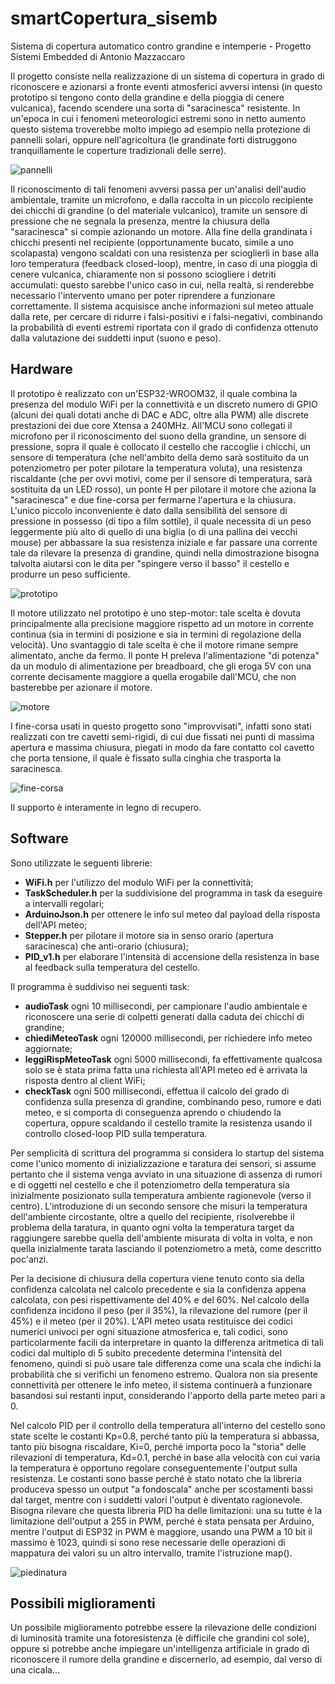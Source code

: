 # smartCopertura_sisemb
Sistema di copertura automatico contro grandine e intemperie - Progetto Sistemi Embedded di Antonio Mazzaccaro

Il progetto consiste nella realizzazione di un sistema di copertura in grado di riconoscere e azionarsi a fronte eventi atmosferici avversi intensi (in questo prototipo si tengono conto della grandine e della pioggia di cenere vulcanica), facendo scendere una sorta di "saracinesca" resistente.
In un'epoca in cui i fenomeni meteorologici estremi sono in netto aumento questo sistema troverebbe molto impiego ad esempio nella protezione di pannelli solari, oppure nell'agricoltura (le grandinate forti distruggono tranquillamente le coperture tradizionali delle serre).

![pannelli](./asset/images/pannelli.jpg)

Il riconoscimento di tali fenomeni avversi passa per un'analisi dell'audio ambientale, tramite un microfono, e dalla raccolta in un piccolo recipiente dei chicchi di grandine (o del materiale vulcanico), tramite un sensore di pressione che ne segnala la presenza, mentre la chiusura della "saracinesca" si compie azionando un motore.
Alla fine della grandinata i chicchi presenti nel recipiente (opportunamente bucato, simile a uno scolapasta) vengono scaldati con una resistenza per scioglierli in base alla loro temperatura (feedback closed-loop), mentre, in caso di una pioggia di cenere vulcanica, chiaramente non si possono sciogliere i detriti accumulati: questo sarebbe l'unico caso in cui, nella realtà, si renderebbe necessario l'intervento umano per poter riprendere a funzionare correttamente.
Il sistema acquisisce anche informazioni sul meteo attuale dalla rete, per cercare di ridurre i falsi-positivi e i falsi-negativi, combinando la probabilità di eventi estremi riportata con il grado di confidenza ottenuto dalla valutazione dei suddetti input (suono e peso).

## Hardware
Il prototipo è realizzato con un'ESP32-WROOM32, il quale combina la presenza del modulo WiFi per la connettività e un discreto numero di GPIO (alcuni dei quali dotati anche di DAC e ADC, oltre alla PWM) alle discrete prestazioni dei due core Xtensa a 240MHz. All'MCU sono collegati il microfono per il riconoscimento del suono della grandine, un sensore di pressione, sopra il quale è collocato il cestello che raccoglie i chicchi, un sensore di temperatura (che nell'ambito della demo sarà sostituito da un potenziometro per poter pilotare la temperatura voluta), una resistenza riscaldante (che per ovvi motivi, come per il sensore di temperatura, sarà sostituita da un LED rosso), un ponte H per pilotare il motore che aziona la "saracinesca" e due fine-corsa per fermarne l'apertura e la chiusura.
L'unico piccolo inconveniente è dato dalla sensibilità del sensore di pressione in possesso (di tipo a film sottile), il quale necessita di un peso leggermente più alto di quello di una biglia (o di una pallina dei vecchi mouse) per abbassare la sua resistenza iniziale e far passare una corrente tale da rilevare la presenza di grandine, quindi nella dimostrazione bisogna talvolta aiutarsi con le dita per "spingere verso il basso" il cestello e produrre un peso sufficiente.

![prototipo](./asset/images/prototipo.jpg)

Il motore utilizzato nel prototipo è uno step-motor: tale scelta è dovuta principalmente alla precisione maggiore rispetto ad un motore in corrente continua (sia in termini di posizione e sia in termini di regolazione della velocità). Uno svantaggio di tale scelta è che il motore rimane sempre alimentato, anche da fermo. Il ponte H preleva l'alimentazione "di potenza" da un modulo di alimentazione per breadboard, che gli eroga 5V con una corrente decisamente maggiore a quella erogabile dall'MCU, che non basterebbe per azionare il motore.

![motore](./asset/images/motore.jpg)

I fine-corsa usati in questo progetto sono "improvvisati", infatti sono stati realizzati con tre cavetti semi-rigidi, di cui due fissati nei punti di massima apertura e massima chiusura, piegati in modo da fare contatto col cavetto che porta tensione, il quale è fissato sulla cinghia che trasporta la saracinesca.

![fine-corsa](./asset/images/fine-corsa.jpg)

Il supporto è interamente in legno di recupero.

## Software
Sono utilizzate le seguenti librerie:
- **WiFi.h** per l'utilizzo del modulo WiFi per la connettività;
- **TaskScheduler.h** per la suddivisione del programma in task da eseguire a intervalli regolari;
- **ArduinoJson.h** per ottenere le info sul meteo dal payload della risposta dell'API meteo;
- **Stepper.h** per pilotare il motore sia in senso orario (apertura saracinesca) che anti-orario (chiusura);
- **PID_v1.h** per elaborare l'intensità di accensione della resistenza in base al feedback sulla temperatura del cestello.

Il programma è suddiviso nei seguenti task:
- **audioTask** ogni 10 millisecondi, per campionare l'audio ambientale e riconoscere una serie di colpetti generati dalla caduta dei chicchi di grandine;
- **chiediMeteoTask** ogni 120000 millisecondi, per richiedere info meteo aggiornate;
- **leggiRispMeteoTask** ogni 5000 millisecondi, fa effettivamente qualcosa solo se è stata prima fatta una richiesta all'API meteo ed è arrivata la risposta dentro al client WiFi;
- **checkTask** ogni 500 millisecondi, effettua il calcolo del grado di confidenza sulla presenza di grandine, combinando peso, rumore e dati meteo, e si comporta di conseguenza aprendo o chiudendo la copertura, oppure scaldando il cestello tramite la resistenza usando il controllo closed-loop PID sulla temperatura.

Per semplicità di scrittura del programma si considera lo startup del sistema come l'unico momento di inizializzazione e taratura dei sensori, si assume pertanto che il sistema venga avviato in una situazione di assenza di rumori e di oggetti nel cestello e che il potenziometro della temperatura sia inizialmente posizionato sulla temperatura ambiente ragionevole (verso il centro). L'introduzione di un secondo sensore che misuri la temperatura dell'ambiente circostante, oltre a quello del recipiente, risolverebbe il problema della taratura, in quanto ogni volta la temperatura target da raggiungere sarebbe quella dell'ambiente misurata di volta in volta, e non quella inizialmente tarata lasciando il potenziometro a metà, come descritto poc'anzi.

Per la decisione di chiusura della copertura viene tenuto conto sia della confidenza calcolata nel calcolo precedente e sia la confidenza appena calcolata, con pesi rispettivamente del 40% e del 60%.
Nel calcolo della confidenza incidono il peso (per il 35%), la rilevazione del rumore (per il 45%) e il meteo (per il 20%).
L'API meteo usata restituisce dei codici numerici univoci per ogni situazione atmosferica e, tali codici, sono particolarmente facili da interpretare in quanto la differenza aritmetica di tali codici dal multiplo di 5 subito precedente determina l'intensità del fenomeno, quindi si può usare tale differenza come una scala che indichi la probabilità che si verifichi un fenomeno estremo. Qualora non sia presente connettività per ottenere le info meteo, il sistema continuerà a funzionare basandosi sui restanti input, considerando l'apporto della parte meteo pari a 0.

Nel calcolo PID per il controllo della temperatura all'interno del cestello sono state scelte le costanti Kp=0.8, perché tanto più la temperatura si abbassa, tanto più bisogna riscaldare, Ki=0, perché importa poco la "storia" delle rilevazioni di temperatura, Kd=0.1, perché in base alla velocità con cui varia la temperatura è opportuno regolare conseguentemente l'output sulla resistenza.
Le costanti sono basse perché è stato notato che la libreria produceva spesso un output "a fondoscala" anche per scostamenti bassi dal target, mentre con i suddetti valori l'output è diventato ragionevole.
Bisogna rilevare che questa libreria PID ha delle limitazioni: una su tutte è la limitazione dell'output a 255 in PWM, perché è stata pensata per Arduino, mentre l'output di ESP32 in PWM è maggiore, usando una PWM a 10 bit il massimo è 1023, quindi si sono rese necessarie delle operazioni di mappatura dei valori su un altro intervallo, tramite l'istruzione map().

![piedinatura](./asset/images/esp32-smartCopertura.png)

## Possibili miglioramenti
Un possibile miglioramento potrebbe essere la rilevazione delle condizioni di luminosità tramite una fotoresistenza (è difficile che grandini col sole), oppure si potrebbe anche impiegare un'intelligenza artificiale in grado di riconoscere il rumore della grandine e discernerlo, ad esempio, dal verso di una cicala...